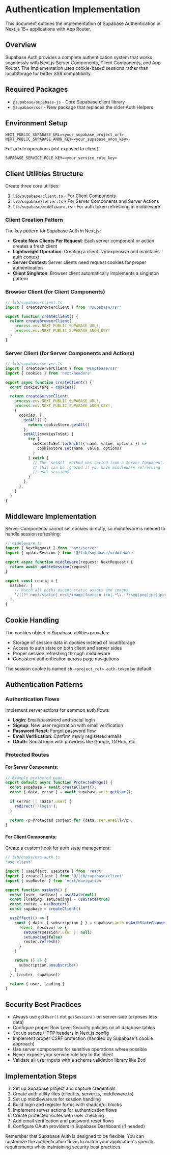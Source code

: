 # Authentication Implementation

This document outlines the implementation of Supabase Authentication in Next.js 15+ applications with App Router.

## Overview

Supabase Auth provides a complete authentication system that works seamlessly with Next.js Server Components, Client Components, and App Router. The implementation uses cookie-based sessions rather than localStorage for better SSR compatibility.

## Required Packages

- `@supabase/supabase-js` - Core Supabase client library
- `@supabase/ssr` - New package that replaces the older Auth Helpers

## Environment Setup

```
NEXT_PUBLIC_SUPABASE_URL=<your_supabase_project_url>
NEXT_PUBLIC_SUPABASE_ANON_KEY=<your_supabase_anon_key>
```

For admin operations (not exposed to client):
```
SUPABASE_SERVICE_ROLE_KEY=<your_service_role_key>
```

## Client Utilities Structure

Create three core utilities:

1. `lib/supabase/client.ts` - For Client Components
2. `lib/supabase/server.ts` - For Server Components and Server Actions
3. `lib/supabase/middleware.ts` - For auth token refreshing in middleware

### Client Creation Pattern

The key pattern for Supabase Auth in Next.js:

- **Create New Clients Per Request**: Each server component or action creates a fresh client
- **Lightweight Operation**: Creating a client is inexpensive and maintains auth context
- **Server Context**: Server clients need request cookies for proper authentication
- **Client Singleton**: Browser client automatically implements a singleton pattern

### Browser Client (for Client Components)

```typescript
// lib/supabase/client.ts
import { createBrowserClient } from '@supabase/ssr'

export function createClient() {
  return createBrowserClient(
    process.env.NEXT_PUBLIC_SUPABASE_URL!,
    process.env.NEXT_PUBLIC_SUPABASE_ANON_KEY!
  )
}
```

### Server Client (for Server Components and Actions)

```typescript
// lib/supabase/server.ts
import { createServerClient } from '@supabase/ssr'
import { cookies } from 'next/headers'

export async function createClient() {
  const cookieStore = cookies()

  return createServerClient(
    process.env.NEXT_PUBLIC_SUPABASE_URL!,
    process.env.NEXT_PUBLIC_SUPABASE_ANON_KEY!,
    {
      cookies: {
        getAll() {
          return cookieStore.getAll()
        },
        setAll(cookiesToSet) {
          try {
            cookiesToSet.forEach(({ name, value, options }) =>
              cookieStore.set(name, value, options)
            )
          } catch {
            // The `setAll` method was called from a Server Component.
            // This can be ignored if you have middleware refreshing
            // user sessions.
          }
        },
      },
    }
  )
}
```

## Middleware Implementation

Server Components cannot set cookies directly, so middleware is needed to handle session refreshing:

```typescript
// middleware.ts
import { NextRequest } from 'next/server'
import { updateSession } from '@/lib/supabase/middleware'

export async function middleware(request: NextRequest) {
  return await updateSession(request)
}

export const config = {
  matcher: [
    // Match all paths except static assets and images
    '/((?!_next/static|_next/image|favicon.ico|.*\\.(?:svg|png|jpg|jpeg|gif|webp)$).*)',
  ],
}
```

## Cookie Handling

The cookies object in Supabase utilities provides:

- Storage of session data in cookies instead of localStorage
- Access to auth state on both client and server sides
- Proper session refreshing through middleware
- Consistent authentication across page navigations

The session cookie is named `sb-<project_ref>-auth-token` by default.

## Authentication Patterns

### Authentication Flows

Implement server actions for common auth flows:

- **Login**: Email/password and social login
- **Signup**: New user registration with email verification
- **Password Reset**: Forgot password flow
- **Email Verification**: Confirm newly registered emails
- **OAuth**: Social login with providers like Google, GitHub, etc.

### Protected Routes

#### For Server Components:

```typescript
// Example protected page
export default async function ProtectedPage() {
  const supabase = await createClient();
  const { data, error } = await supabase.auth.getUser();
  
  if (error || !data?.user) {
    redirect('/login');
  }
  
  return <p>Protected content for {data.user.email}</p>;
}
```

#### For Client Components:

Create a custom hook for auth state management:

```typescript
// lib/hooks/use-auth.ts
'use client'

import { useEffect, useState } from 'react'
import { createClient } from '@/lib/supabase/client'
import { useRouter } from 'next/navigation'

export function useAuth() {
  const [user, setUser] = useState(null)
  const [loading, setLoading] = useState(true)
  const router = useRouter()
  const supabase = createClient()

  useEffect(() => {
    const { data: { subscription } } = supabase.auth.onAuthStateChange(
      (event, session) => {
        setUser(session?.user || null)
        setLoading(false)
        router.refresh()
      }
    )

    return () => {
      subscription.unsubscribe()
    }
  }, [router, supabase])

  return { user, loading }
}
```

## Security Best Practices

- Always use `getUser()` not `getSession()` on server-side (exposes less data)
- Configure proper Row Level Security policies on all database tables
- Set up secure HTTP headers in Next.js config
- Implement proper CSRF protection (handled by Supabase's cookie approach)
- Use server components for sensitive operations where possible
- Never expose your service role key to the client
- Validate all user inputs with a schema validation library like Zod

## Implementation Steps

1. Set up Supabase project and capture credentials
2. Create auth utility files (client.ts, server.ts, middleware.ts)
3. Set up middleware.ts for session handling
4. Build login and register forms with shadcn/ui blocks
5. Implement server actions for authentication flows
6. Create protected routes with user checking
7. Add email verification and password reset flows
8. Configure OAuth providers in Supabase Dashboard (if needed)

Remember that Supabase Auth is designed to be flexible. You can customize the authentication flows to match your application's specific requirements while maintaining security best practices.